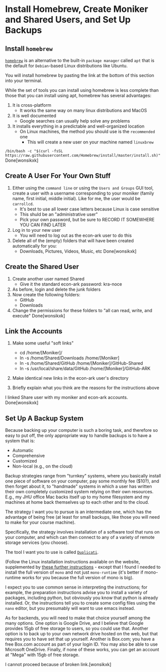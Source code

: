 # Install Homebrew, Create Moniker and Shared Users, and Set Up Backups

## Install `homebrew` 

[`homebrew`](https://docs.brew.sh/Homebrew-on-Linux) is an alternative to the built-in `package manager` called `apt` that is the default for `Debian`-based Linux distributions like Ubuntu.

You will install homebrew by pasting the link at the bottom of this section into your
terminal.

While the set of tools you can install using homebrew is less complete than those that you can
install using apt, homebrew has several advantages:

1. It is cross-platform
   * It works the same way on many linux distributions and MacOS
1. It is well documented
   * Google searches can usually help solve any problems
1. It installs everything in a predictable and well-organized location
   * On Linux machines, the method you should use is the `recommended` one
      * This will create a new user on your machine named `linuxbrew`
	 
`/bin/bash -c "$(curl -fsSL https://raw.githubusercontent.com/Homebrew/install/master/install.sh)"`
Done[wonsikxk]
## Create A User For Your Own Stuff

1. Either using the `command line` or using the `Users and Groups` GUI tool, create a 
user with a username corresponding to your moniker (family name, first initial, middle initial).
Like for me, the user would be `carrollcd`. 
   * It's best to use all lower case letters because Linux is case sensitive
   * This shuld be an "administrative user"
   * Pick your own password, but be sure to RECORD IT SOMEWHERE YOU CAN FIND LATER
1. Log in to your new user
   * You will need to log out as the econ-ark user to do this
1. Delete all of the (empty) folders that will have been created automatically for you:
   * Downloads, Pictures, Videos, Music, etc
Done[wonsikxk]
## Create the Shared User

1. Create another user named Shared
   * Give it the standard econ-ark password: kra-noce
1. As before, login and delete the junk folders
1. Now create the following folders:
   * GitHub
   * Downloads
1. Change the permissions for these folders to "all can read, write, and execute"
Done[wonsikxk]
## Link the Accounts

1. Make some useful "soft links" 
   * cd /home/[Moniker]/ 
   * ln -s /home/Shared/Downloads /home/[Moniker]
   * ln -s /home/Shared/GitHub          /home/[Moniker]/GitHub-Shared
   * ln -s /usr/local/share/data/GitHub /home/[Moniker]/GitHub-ARK
1. Make identical new links in the econ-ark user's directory

1. Briefly explain what you think are the reasons for the instructions above

I linked Share user with my moniker and econ-ark accounts.
Done[wonsikxk]
## Set Up A Backup System

Because backing up your computer is such a boring task, and therefore so easy
to put off, the only appropriate way to handle backups is to have a system that 
is: 

* Automatic
* Comprehensive
* Customized
* Non-local (e.g., on the cloud)

Backup strategies range from "turnkey" systems, where you basically install one piece of software on your computer, pay some monthly fee ($10?), and then forget about it, to "handmade" systems in which a user has written their own completely customized system relying on their own resources. E.g., my JHU office Mac backs itself up to my home filesystem and my machines at home back themselves up to each other and to the cloud.

The strategy I want you to pursue is an intermediate one, which has the advantage of being 
free (at least for small backups, like those you will need to make for your course machine).

Specifically, the strategy involves installation of a software tool that runs on your computer,
and which can then connect to any of a variety of remote storage services (you choose). 

The tool I want you to use is called [`Duplicati`](https://duplicati.readthedocs.io/en/latest/02-installation/#installing-duplicati-on-linux).

(Follow the Linux installation instructions available on the website, supplemented by [these further instructions](https://forum.duplicati.com/installing-duplicati-on-linux-ubuntu-linuxlite/743) - except that I found I needed to 
install the full version of `mono` and not just `mono-runtime` (it's better if mono-runtime works for you because the full version of mono is big).

I expect you to use common sense in interpreting the instructions; for example, the preparation instructions advise you to install a variety of packages, including python, but obviously you know that python is already installed. Or, the instructions tell you to create some config files using the `nano` editor, but you presumably will want to use emacs instead.

As for backends, you will need to make that choice yourself among the many options. One option is Google Drive,
and I believe that Google provides 15gb of free storage to users, so you could use that. Another option is
to back up to your own network drive hosted on the web, but that requires you to have set that up yourself.
Another is Box.com; you have a free Box.com account as part of your login ID. You may also be able to use 
Microsoft OneDrive. Finally, if none of these works, you can get an account at "Mega" with 15gb of free storage.

I cannot proceed because of broken link.[wonsikxk]

